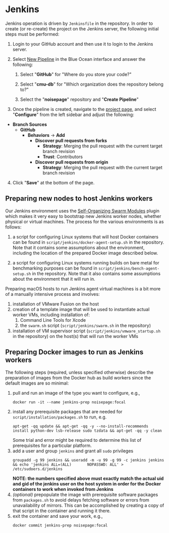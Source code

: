 # Jenkins

Jenkins operation is driven by `Jenkinsfile` in the repository.  In order to create (or re-create) the project on the Jenkins server, the following initial steps must be performed:

1. Login to your GitHub account and then use it to login to the Jenkins server.

1. Select [New Pipeline](http://jenkins.db.cs.cmu.edu:8080/blue/organizations/jenkins/create-pipeline) in the Blue Ocean interface and answer the following:

   1. Select "**GitHub**" for "Where do you store your code?"

   1. Select "**cmu-db**" for "Which organization does the repository belong to?"

   1. Select the "**noisepage**" repository and "**Create Pipeline**"

1. Once the pipeline is created, navigate to the [project page](http://jenkins.db.cs.cmu.edu:8080/job/noisepage/), and select "**Configure**" from the left sidebar and adjust the following:

* **Branch Sources**
   * **GitHub**
      * **Behaviors** -> **Add**
         * **Discover pull requests from forks**
            * **Strategy**: Merging the pull request with the current target branch revision
            * **Trust**: Contributors
         * **Discover pull requests from origin**
            * **Strategy**: Merging the pull request with the current target branch revision

4. Click "**Save**" at the bottom of the page.

## Preparing new nodes to host Jenkins workers
Our Jenkins environment uses the [Self-Organizing Swarm Modules](https://plugins.jenkins.io/swarm) plugin which makes it very easy to bootstrap new Jenkins worker nodes, whether physical or virtual machines.  The process for the various environments is as follows:

1. a script for configuring Linux systems that will host Docker containers can be found in `script/jenkins/docker-agent-setup.sh` in the repository.  Note that it contains some assumptions about the environment, including the location of the prepared Docker image described below.

1. a script for configuring Linux systems running builds on bare metal for benchmarking purposes can be found in `script/jenkins/bench-agent-setup.sh` in the repository.  Note that it also contains some assumptions about the environment that it will run in.

Preparing macOS hosts to run Jenkins agent virtual machines is a bit more of a manually intensive process and involves:
1. installation of VMware Fusion on the host
1. creation of a template image that will be used to instantiate actual worker VMs, including installation of:
   1. Command Line Tools for Xcode
   1. the `swarm.sh` script (`script/jenkins/swarm.sh` in the repository)
1. installation of VM supervisor script (`script/jenkins/vmware_startup.sh` in the repository) on the host(s) that will run the worker VMs


## Preparing Docker images to run as Jenkins workers
The following steps (required, unless specified otherwise) describe the preparation of images from the Docker hub as build workers since the default images are so minimal:

1. pull and run an image of the type you want to configure, e.g.,
   ```
   docker run -it --name jenkins-prep noisepage:focal
   ```
1. install any prerequisite packages that are needed for `script/installation/packages.sh` to run, e.g.
   ```
   apt-get -qq update && apt-get -qq -y --no-install-recommends install python-dev lsb-release sudo tzdata && apt-get -qq -y clean
   ```
   Some trial and error might be required to determine this list of prerequisites for a particular platform.
1. add a user and group `jenkins` and grant all `sudo` privileges
   ```
   groupadd -g 99 jenkins && useradd -m -u 99 -g 99 -c jenkins jenkins && echo 'jenkins ALL=(ALL)       NOPASSWD: ALL' > /etc/sudoers.d/jenkins
   ```
   **NOTE: the numbers specified above must exactly match the actual uid and gid of the jenkins user on the host system in order for the Docker containers to work when invoked from Jenkins**
1. *(optional)* prepopulate the image with prerequisite software packages from `packages.sh` to avoid delays fetching software or errors from unavailability of mirrors.  This can be accomplished by creating a copy of that script in the container and running it there.
1. exit the container and save your work, e.g.,
   ```
   docker commit jenkins-prep noisepage:focal
   ```
